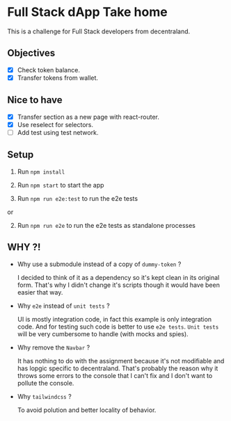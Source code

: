 # Full Stack dApp Take home

This is a challenge for Full Stack developers from decentraland.

## Objectives

- [x] Check token balance.
- [x] Transfer tokens from wallet.

## Nice to have

- [x] Transfer section as a new page with react-router.
- [x] Use reselect for selectors.
- [ ] Add test using test network.

## Setup

1. Run `npm install`

2. Run `npm start` to start the app
3. Run `npm run e2e:test` to run the e2e tests

or

2. Run `npm run e2e` to run the e2e tests as standalone processes

## WHY ?!

- Why use a submodule instead of a copy of `dummy-token` ?

  I decided to think of it as a dependency so it's kept clean in its original form. That's why I didn't change it's scripts though it would have been easier that way.

- Why `e2e` instead of `unit tests` ?

  UI is mostly integration code, in fact this example is only integration code. And for testing such code is better to use `e2e tests`. `Unit tests` will be very cumbersome to handle (with mocks and spies).

- Why remove the `Navbar` ?

  It has nothing to do with the assignment because it's not modifiable and has lopgic specific to decentraland. That's probably the reason why it throws some errors to the console that I can't fix and I don't want to pollute the console.

- Why `tailwindcss` ?

  To avoid polution and better locality of behavior.
